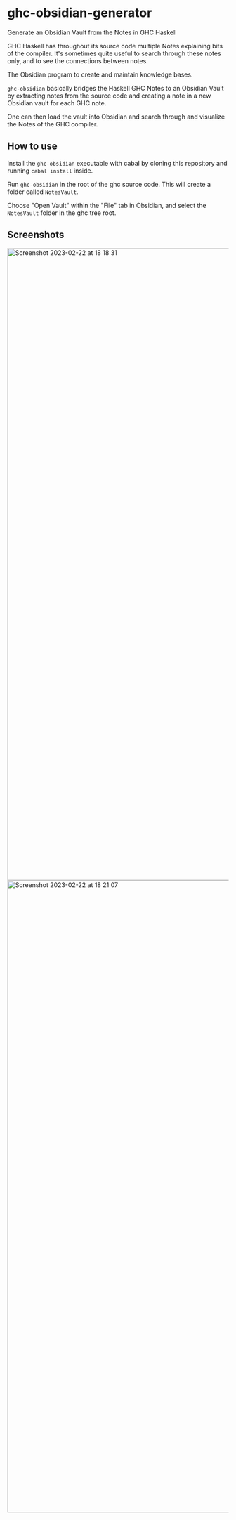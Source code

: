 # ghc-obsidian-generator

Generate an Obsidian Vault from the Notes in GHC Haskell

GHC Haskell has throughout its source code multiple Notes explaining bits of the compiler.
It's sometimes quite useful to search through these notes only, and to see the connections between notes.

The Obsidian program to create and maintain knowledge bases.

`ghc-obsidian` basically bridges the Haskell GHC Notes to an Obsidian Vault by extracting notes from the source code and creating a note in a new Obsidian vault for each GHC note.

One can then load the vault into Obsidian and search through and visualize the Notes of the GHC compiler.

## How to use

Install the `ghc-obsidian` executable with cabal by cloning this repository and running `cabal install` inside.

Run `ghc-obsidian` in the root of the ghc source code. This will create a folder called `NotesVault`.

Choose "Open Vault" within the "File" tab in Obsidian, and select the `NotesVault` folder in the ghc tree root.

## Screenshots


<img width="1440" alt="Screenshot 2023-02-22 at 18 18 31" src="https://user-images.githubusercontent.com/21295306/220725750-0f061a9d-66de-411b-baeb-0bade08745c0.png">

<img width="1440" alt="Screenshot 2023-02-22 at 18 21 07" src="https://user-images.githubusercontent.com/21295306/220725771-8dbdd632-394e-4611-a1b5-9e461677f208.png">
